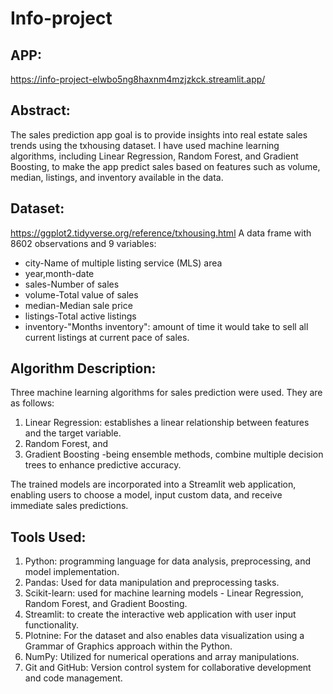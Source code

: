 # Info-project

## APP:
https://info-project-elwbo5ng8haxnm4mzjzkck.streamlit.app/


## Abstract:
The sales prediction app goal is to provide insights into real estate sales trends using the txhousing dataset. I have used machine learning algorithms, including Linear Regression, Random Forest, and Gradient Boosting, to make the app predict sales based on features such as volume, median, listings, and inventory available in the data.

## Dataset:
https://ggplot2.tidyverse.org/reference/txhousing.html
A data frame with 8602 observations and 9 variables:
-  city-Name of multiple listing service (MLS) area
-  year,month-date
-  sales-Number of sales
-  volume-Total value of sales
-  median-Median sale price
-  listings-Total active listings
-  inventory-"Months inventory": amount of time it would take to sell all current listings at current pace of sales.

## Algorithm Description:
Three machine learning algorithms for sales prediction were used. They are as follows:
1. Linear Regression: establishes a linear relationship between features and the target variable.
2. Random Forest, and
3. Gradient Boosting -being ensemble methods, combine multiple decision trees to enhance predictive accuracy.

The trained models are incorporated into a Streamlit web application, enabling users to choose a model, input custom data, and receive immediate sales predictions.

## Tools Used:

1. Python: programming language for data analysis, preprocessing, and model implementation.
2. Pandas: Used for data manipulation and preprocessing tasks.
3. Scikit-learn: used for machine learning models - Linear Regression, Random Forest, and Gradient Boosting.
4. Streamlit: to create the interactive web application with user input functionality.
5. Plotnine: For the dataset and also enables data visualization using a Grammar of Graphics approach within the Python.
6. NumPy: Utilized for numerical operations and array manipulations.
7. Git and GitHub: Version control system for collaborative development and code management.
